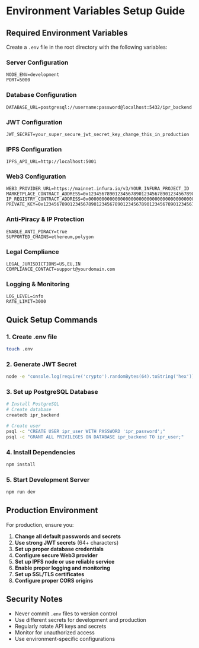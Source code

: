 # Environment Variables Setup Guide

## Required Environment Variables

Create a `.env` file in the root directory with the following variables:

### Server Configuration
```env
NODE_ENV=development
PORT=5000
```

### Database Configuration
```env
DATABASE_URL=postgresql://username:password@localhost:5432/ipr_backend
```

### JWT Configuration
```env
JWT_SECRET=your_super_secure_jwt_secret_key_change_this_in_production
```

### IPFS Configuration
```env
IPFS_API_URL=http://localhost:5001
```

### Web3 Configuration
```env
WEB3_PROVIDER_URL=https://mainnet.infura.io/v3/YOUR_INFURA_PROJECT_ID
MARKETPLACE_CONTRACT_ADDRESS=0x1234567890123456789012345678901234567890
IP_REGISTRY_CONTRACT_ADDRESS=0x0000000000000000000000000000000000000000
PRIVATE_KEY=0x1234567890123456789012345678901234567890123456789012345678901234
```

### Anti-Piracy & IP Protection
```env
ENABLE_ANTI_PIRACY=true
SUPPORTED_CHAINS=ethereum,polygon
```

### Legal Compliance
```env
LEGAL_JURISDICTIONS=US,EU,IN
COMPLIANCE_CONTACT=support@yourdomain.com
```

### Logging & Monitoring
```env
LOG_LEVEL=info
RATE_LIMIT=3000
```

## Quick Setup Commands

### 1. Create .env file
```bash
touch .env
```

### 2. Generate JWT Secret
```bash
node -e "console.log(require('crypto').randomBytes(64).toString('hex'))"
```

### 3. Set up PostgreSQL Database
```bash
# Install PostgreSQL
# Create database
createdb ipr_backend

# Create user
psql -c "CREATE USER ipr_user WITH PASSWORD 'ipr_password';"
psql -c "GRANT ALL PRIVILEGES ON DATABASE ipr_backend TO ipr_user;"
```

### 4. Install Dependencies
```bash
npm install
```

### 5. Start Development Server
```bash
npm run dev
```

## Production Environment

For production, ensure you:

1. **Change all default passwords and secrets**
2. **Use strong JWT secrets** (64+ characters)
3. **Set up proper database credentials**
4. **Configure secure Web3 provider**
5. **Set up IPFS node or use reliable service**
6. **Enable proper logging and monitoring**
7. **Set up SSL/TLS certificates**
8. **Configure proper CORS origins**

## Security Notes

- Never commit `.env` files to version control
- Use different secrets for development and production
- Regularly rotate API keys and secrets
- Monitor for unauthorized access
- Use environment-specific configurations
